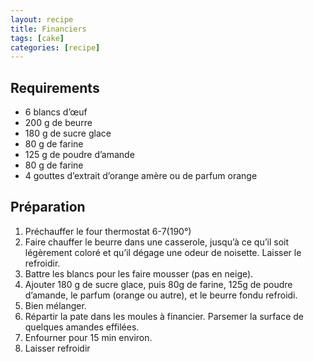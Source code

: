 ```yaml
---
layout: recipe
title: Financiers
tags: [cake]
categories: [recipe]
---
```


## Requirements

-   6 blancs d’œuf
-   200 g de beurre
-   180 g de sucre glace
-   80 g de farine
-   125 g de poudre d’amande
-   80 g de farine
-   4 gouttes d’extrait d’orange amère ou de parfum orange

## Préparation

1.  Préchauffer le four thermostat 6-7(190°)
1.  Faire chauffer le beurre dans une casserole, jusqu’à ce qu’il soit légèrement coloré et qu’il dégage une odeur de noisette.
    Laisser le refroidir.
3.  Battre les blancs pour les faire mousser (pas en neige).
4.  Ajouter 180 g de sucre glace, puis 80g de farine, 125g de poudre d’amande, le parfum (orange ou autre), et le beurre fondu refroidi.
5.  Bien mélanger.
6.  Répartir la pate dans les moules à financier. Parsemer la surface de quelques amandes effilées.
7.  Enfourner pour 15 min environ.
8.  Laisser refroidir

